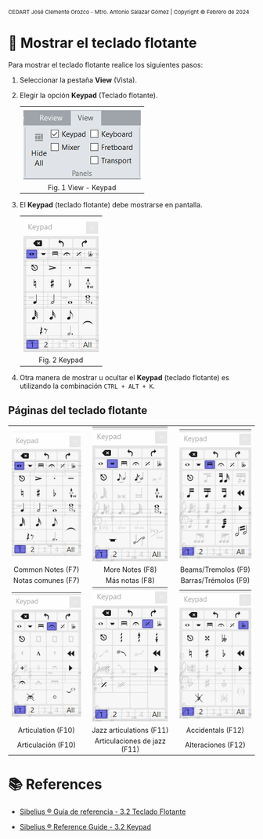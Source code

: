 <!-- Header -->
<span style="font-size:11px;">CEDART José Clemente Orozco - Mtro. Antonio Salazar Gómez | Copyright :copyright: Febrero de 2024</span>

# :musical_score: Mostrar el teclado flotante

Para mostrar el teclado flotante realice los siguientes pasos:

1. Seleccionar la pestaña **View** (Vista).
2. Elegir la opción **Keypad** (Teclado flotante).

    ||
    |:--:|
    |![i](img/teclado_flotante_01.png)|
    |Fig. 1 View - Keypad|

3. El **Keypad** (teclado flotante) debe mostrarse en pantalla.

    ||
    |:--:|
    |![i](img/teclado_flotante_02.png)|
    |Fig. 2 Keypad|

4. Otra manera de mostrar u ocultar el **Keypad** (teclado flotante) es utilizando la combinación `CTRL + ALT + K`.

## Páginas del teclado flotante

||||
|:--:|:--:|:--:|
|![i](img/teclado_flotante_02.png)|![i](img/teclado_flotante_03.png)|![i](img/teclado_flotante_04.png)|
|Common Notes (F7)|More Notes (F8)|Beams/Tremolos (F9)|
|Notas comunes (F7)|Más notas (F8)|Barras/Trémolos (F9)|
|![i](img/teclado_flotante_05.png)|![i](img/teclado_flotante_06.png)|![i](img/teclado_flotante_07.png)|
|Articulation (F10)|Jazz articulations (F11)|Accidentals (F12)|
|Articulación (F10)|Articulaciones de jazz (F11)|Alteraciones (F12)|


# :books: References

- [Sibelius ® Guía de referencia - 3.2 Teclado Flotante](https://resources.avid.com/SupportFiles/Sibelius/8.4/L10N/ES/reference.pdf)

- [Sibelius ® Reference Guide - 3.2 Keypad](https://resources.avid.com/SupportFiles/Sibelius/8.2/reference.pdf)